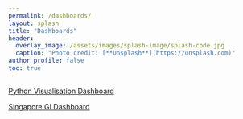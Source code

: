 ```yaml
---
permalink: /dashboards/
layout: splash
title: "Dashboards"
header:
  overlay_image: /assets/images/splash-image/splash-code.jpg
  caption: "Photo credit: [**Unsplash**](https://unsplash.com)"
author_profile: false
toc: true
---
```


[Python Visualisation Dashboard](https://ifoadatascienceresearch.github.io/dashboards/python-dashboard/)<br>

[Singapore GI Dashboard](https://ifoadatascienceresearch.github.io/dashboards/Singpore-GI-dashboard/)
